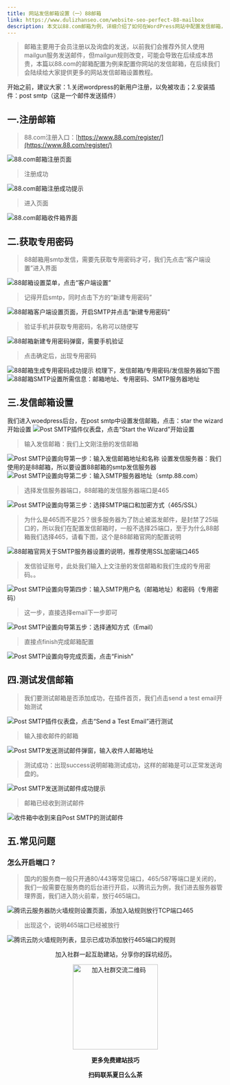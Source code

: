 ```yaml
---
title: 网站发信邮箱设置（一）88邮箱
link: https://www.dulizhanseo.com/website-seo-perfect-88-mailbox
description: 本文以88.com邮箱为例，详细介绍了如何在WordPress网站中配置发信邮箱，用于处理会员注册和询盘邮件发送。教程包括注册88邮箱、获取SMTP专用密码、在Post SMTP插件中设置发信邮箱及服务器参数，并提供了测试方法和常见问题解答（如服务器端口开启）。
---
```


> 邮箱主要用于会员注册以及询盘的发送，以前我们会推荐外贸人使用mailgun服务发送邮件，但mailgun规则改变，可能会导致在后续成本昂贵，本篇以88.com的邮箱配置为例来配置你网站的发信邮箱，在后续我们会陆续给大家提供更多的网站发信邮箱设置教程。

开始之前，建议大家：1.关闭wordpress的新用户注册，以免被攻击；2.安装插件：post smtp（这是一个邮件发送插件）

## 一.注册邮箱 

> 88.com注册入口：[https://www.88.com/register/](https://www.88.com/register/)

![88.com邮箱注册页面](https://cos.files.maozhishi.com/public/attachments/lfx/1665328342913.png)

> 注册成功

![88.com邮箱注册成功提示](https://cos.files.maozhishi.com/public/attachments/lfx/1665328342869.png)

> 进入页面

![88.com邮箱收件箱界面](https://cos.files.maozhishi.com/public/attachments/lfx/1665328342916.png)

## 二.获取专用密码 

> 88邮箱用smtp发信，需要先获取专用密码才可，我们先点击“客户端设置”进入界面

![88邮箱设置菜单，点击“客户端设置”](https://cos.files.maozhishi.com/public/attachments/lfx/1665328342872.png)

> 记得开启smtp，同时点击下方的“新建专用密码”

![88邮箱客户端设置页面，开启SMTP并点击“新建专用密码”](https://cos.files.maozhishi.com/public/attachments/lfx/1665328342874.png)

> 验证手机并获取专用密码，名称可以随便写

![88邮箱新建专用密码弹窗，需要手机验证](https://cos.files.maozhishi.com/public/attachments/lfx/1665328342875.png)

> 点击确定后，出现专用密码

![88邮箱生成专用密码成功提示](https://cos.files.maozhishi.com/public/attachments/lfx/1665328342905.png)
梳理下，发信邮箱/专用密码/发信服务器如下图
![88邮箱SMTP设置所需信息：邮箱地址、专用密码、SMTP服务器地址](https://cos.files.maozhishi.com/public/attachments/lfx/1665328342914.png)

## 三.发信邮箱设置 

我们进入woedpress后台，在post smtp中设置发信邮箱，点击：star the wizard开始设置
![Post SMTP插件仪表盘，点击“Start the Wizard”开始设置](https://cos.files.maozhishi.com/public/attachments/lfx/1665328342915.png)

> 输入发信邮箱：我们上文刚注册的发信邮箱

![Post SMTP设置向导第一步：输入发信邮箱地址和名称](https://cos.files.maozhishi.com/public/attachments/lfx/1665328342906.png)
设置发信服务器：我们使用的是88邮箱，所以要设置88邮箱的smtp发信服务器
![Post SMTP设置向导第二步：输入SMTP服务器地址（smtp.88.com）](https://cos.files.maozhishi.com/public/attachments/lfx/1665328342908.png)

> 选择发信服务器端口，88邮箱的发信服务器端口是465

![Post SMTP设置向导第三步：选择SMTP端口和加密方式（465/SSL）](https://cos.files.maozhishi.com/public/attachments/lfx/1665328342909.png)

> 为什么是465而不是25？很多服务器为了防止被滥发邮件，是封禁了25端口的，所以我们在配置发信邮箱时，一般不选择25端口，至于为什么88邮箱我们选择465，请看下图，这个是88邮箱官网的配置说明

![88邮箱官网关于SMTP服务器设置的说明，推荐使用SSL加密端口465](https://cos.files.maozhishi.com/public/attachments/lfx/1665328342907.png)

> 发信验证账号，此处我们输入上文注册的发信邮箱和我们生成的专用密码。。

![Post SMTP设置向导第四步：输入SMTP用户名（邮箱地址）和密码（专用密码）](https://cos.files.maozhishi.com/public/attachments/lfx/1665328342980.png)

> 这一步，直接选择email下一步即可

![Post SMTP设置向导第五步：选择通知方式（Email）](https://cos.files.maozhishi.com/public/attachments/lfx/1665328342910.png)

> 直接点finish完成邮箱配置

![Post SMTP设置向导完成页面，点击“Finish”](https://cos.files.maozhishi.com/public/attachments/lfx/1665328342982.png)

## 四.测试发信邮箱 

> 我们要测试邮箱是否添加成功，在插件首页，我们点击send a test email开始测试

![Post SMTP插件仪表盘，点击“Send a Test Email”进行测试](https://cos.files.maozhishi.com/public/attachments/lfx/1665328342911.png)

> 输入接收邮件的邮箱

![Post SMTP发送测试邮件弹窗，输入收件人邮箱地址](https://cos.files.maozhishi.com/public/attachments/lfx/1665328342912.png)

> 测试成功：出现success说明邮箱测试成功，这样的邮箱是可以正常发送询盘的。

![Post SMTP发送测试邮件成功提示](https://cos.files.maozhishi.com/public/attachments/lfx/1665328342983.png)

> 邮箱已经收到测试邮件

![收件箱中收到来自Post SMTP的测试邮件](https://cos.files.maozhishi.com/public/attachments/lfx/1665328342981.png)

## 五.常见问题 

### 怎么开启端口？ 

> 国内的服务商一般只开通80/443等常见端口，465/587等端口是关闭的，我们一般需要在服务商的后台进行开启，以腾讯云为例，我们进去服务器管理界面，我们进入防火前辈，放行465端口。

![腾讯云服务器防火墙规则设置页面，添加入站规则放行TCP端口465](https://cos.files.maozhishi.com/public/attachments/lfx/1665328343101.png)

> 出现这个，说明465端口已经被放行

![腾讯云防火墙规则列表，显示已成功添加放行465端口的规则](https://cos.files.maozhishi.com/public/attachments/lfx/1665328343102.png)

<p style="text-align: center;">加入社群一起互助建站，分享你的踩坑经历。</p>
<p style="text-align: center;"><img src="https://cos.files.maozhishi.com/public/attachments/lfx/1670844224159.png" width="198" alt="加入社群交流二维码" /></p>
<p style="text-align: center;"><strong>更多免费建站技巧</strong></p>
<p style="text-align: center;"><strong>扫码联系夏日么么茶</strong></p>
